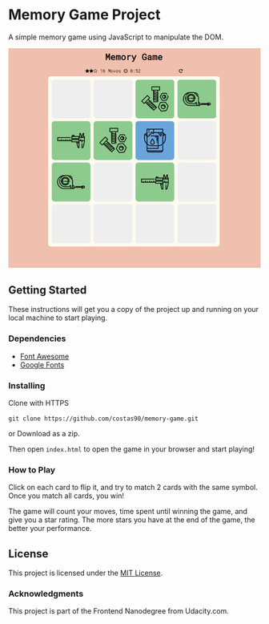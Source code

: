 # Memory Game Project

A simple memory game using JavaScript to manipulate the DOM.

![Gameplay](img/app-screenshots/gameplay.PNG)

## Getting Started

These instructions will get you a copy of the project up and running on your local machine to start playing.

### Dependencies

* [Font Awesome](https://fontawesome.com/)
* [Google Fonts](https://fonts.google.com/)

### Installing

Clone with HTTPS

```
git clone https://github.com/costas90/memory-game.git
```

or Download as a zip.

Then open ```index.html``` to open the game in your browser and start playing!

### How to Play

Click on each card to flip it, and try to match 2 cards with the same symbol. Once you match all cards, you win!

The game will count your moves, time spent until winning the game, and give you a star rating. The more stars you have at the end of the game, the better your performance.

## License

This project is licensed under the [MIT License](License.md).

### Acknowledgments

This project is part of the Frontend Nanodegree from Udacity.com.
